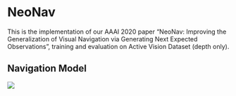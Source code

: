 # NeoNav
This is the implementation of our AAAI 2020 paper “NeoNav: Improving the Generalization of Visual Navigation via Generating Next Expected Observations”, training and evaluation on Active Vision Dataset (depth only).<br>
## Navigation Model
![](https://github.com/wqynew/NeoNav/tree/master/image/overview.png)

